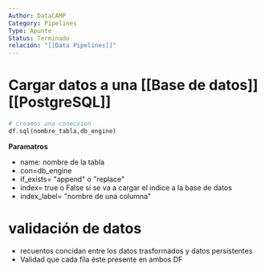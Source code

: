 ```yaml
---
Author: DataCAMP
Category: Pipelines
Type: Apunte
Status: Terminado
relación: "[[Data Pipelines]]"
---
```

# Cargar datos a una [[Base de datos]] [[PostgreSQL]]


```python
# creamos una conecxion 
df.sql(nombre_tabla,db_engine)
```

**Paramatros**
- name: nombre de la tabla
- con=db_engine
- if_exists= "append" o "replace"
- index= true o False si se va a cargar el indice a la base de datos
- index_label= "nombre de una columna"
# validación de datos
- recuentos concidan entre los datos trasformados y datos persistentes 
- Validad que cada fila éste presente en ambos DF